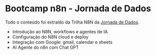 # Bootcamp n8n - Jornada de Dados

Todo o conteúdo foi extraído da Trilha N8N da [Jornada de Dados](https://jornadadedados.alpaclass.com/).

* Introdução ao N8N, workflows e agentes de IA
* Configuração do N8N cloud e deploy
* Integração com Google: gmail, calendar e sheets
* AI Agente do n8n com Chat GPT